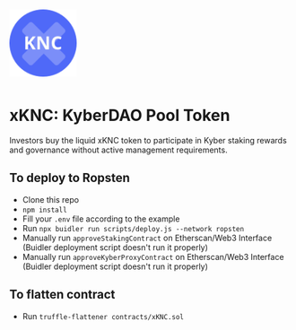 <img src="./xknc.png" class="logo">

# xKNC: KyberDAO Pool Token
Investors buy the liquid xKNC token to  participate in Kyber staking rewards and governance without active management requirements.

## To deploy to Ropsten
- Clone this repo
- `npm install`
- Fill your `.env` file according to the example
- Run `npx buidler run scripts/deploy.js --network ropsten`
- Manually run `approveStakingContract` on Etherscan/Web3 Interface (Buidler deployment script doesn't run it properly)
- Manually run `approveKyberProxyContract` on Etherscan/Web3 Interface (Buidler deployment script doesn't run it properly)

## To flatten contract
- Run `truffle-flattener contracts/xKNC.sol`


<style>
    .logo {
        margin: 10px 0px;
        width: 120px;
        height: auto;
    }

</style>
